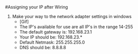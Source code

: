 #Assigning your IP after Wiring

1. Make your way to the network adapter settings in windows
	* [Gif]
	* The IP's available for use are all IP's in the range 14-255
	* The default gateway is: 192.168.23.1
	* Your IP should be: 192.168.23.*
	* Default Netmask: 255.255.255.0 
	* DNS should be: 8.8.8.8
